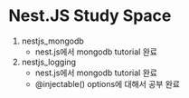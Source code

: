 # Nest.JS Study Space

1. nestjs_mongodb
   - nest.js에서 mongodb tutorial 완료
2. nestjs_logging
   - nest.js에서 mongodb tutorial 완료
   - @injectable() options에 대해서 공부 완료
